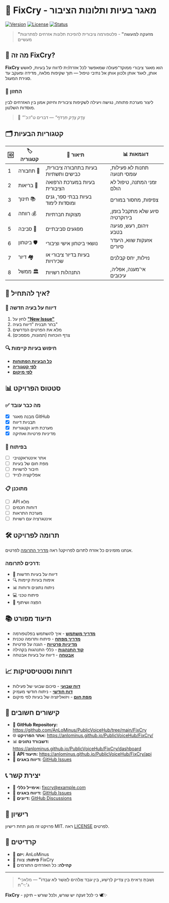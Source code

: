 # 🧰 FixCry - מאגר בעיות ותלונות הציבור

[![Version](https://img.shields.io/badge/version-0.1.0-blue.svg)](https://github.com/AnLoMinus/FixCry)
[![License](https://img.shields.io/badge/license-MIT-green.svg)](LICENSE)
[![Status](https://img.shields.io/badge/status-MVP%20Development-orange.svg)](https://github.com/AnLoMinus/FixCry)

> **"מזעקה למעשה"** - פלטפורמה ציבורית להפיכת תלונות אזרחים לפתרונות מעשיים

## 🎯 מה זה FixCry?

**FixCry** הוא מאגר ציבורי ממוקד־פעולה שמאפשר לכל אזרח/ית לדווח על בעיות, לאשש אותן, לאגד אותן ולכוון אותן אל נתיבי טיפול — תוך שקיפות מלאה, מדידה ומעקב עד סגירת המעגל.

### 🧭 החזון
ליצור מערכת פתוחה, נגישה ויעילה לשקיפות ציבורית וחיזוק אמון בין האזרחים לבין מוסדות השלטון.

> 📜 _"צֶדֶק צֶדֶק תִּרְדֹּף"_ — דברים ט"ז:כ׳

## 🗂️ קטגוריות הבעיות

| 🆔 | 🏷️ קטגוריה | 📝 תיאור | 📊 דוגמאות |
|---|---|---|---|
| 1 | תחבורה 🚦 | בעיות בתחבורה ציבורית, כבישים ותשתיות | תחנות לא פעילות, עומסי תנועה |
| 2 | בריאות 🏥 | בעיות במערכת הרפואה הציבורית | זמני המתנה, טיפול לא הולם |
| 3 | חינוך 📚 | בעיות בבתי ספר, גנים ומוסדות לימוד | צפיפות, מחסור במורים |
| 4 | רווחה 💰 | מצוקות חברתיות | סיוע שלא מתקבל בזמן, בירוקרטיה |
| 5 | סביבה 🌿 | מפגעים סביבתיים | זיהום, רעש, פגיעה בטבע |
| 6 | ביטחון 🛡️ | נושאי ביטחון אישי וציבורי | אזעקות שווא, היעדר סיורים |
| 7 | דיור 🏘️ | בעיות בדיור ציבורי או שכירויות | נזילות, יחס קבלנים |
| 8 | ממשל 🏛️ | התנהלות רשויות | אי־מענה, אפליה, עיכובים |

## 🚀 איך להתחיל?

### 📝 דיווח על בעיה חדשה
1. לחץ על [**"New Issue"**](https://github.com/AnLoMinus/FixCry/issues/new/choose)
2. בחר תבנית "דיווח בעיה"
3. מלא את הפרטים הנדרשים
4. צרף הוכחות (תמונות, מסמכים)

### 🔍 חיפוש בעיות קיימות
- [**כל הבעיות הפתוחות**](https://github.com/AnLoMinus/FixCry/issues?q=is%3Aissue+is%3Aopen)
- [**לפי קטגוריה**](https://github.com/AnLoMinus/FixCry/issues?q=is%3Aissue+is%3Aopen+label%3A)
- [**לפי מיקום**](https://github.com/AnLoMinus/FixCry/issues?q=is%3Aissue+is%3Aopen+label%3Alocation%3A)

## 📊 סטטוס הפרויקט

### ✅ מה כבר עובד
- [x] מבנה מאגר GitHub
- [x] תבניות דיווח
- [x] מערכת תיוג וקטגוריות
- [x] מדיניות פרטיות ואתיקה

### 🚧 בפיתוח
- [ ] אתר אינטראקטיבי
- [ ] מפת חום של בעיות
- [ ] חיבור לרשויות
- [ ] אפליקציה לנייד

### 📋 מתוכנן
- [ ] API מלא
- [ ] דוחות חכמים
- [ ] מערכת התראות
- [ ] אינטגרציה עם רשויות

## 🛠️ תרומה לפרויקט

אנחנו מזמינים כל אזרח לתרום לפרויקט! ראה [מדריך התרומה](CONTRIBUTING.md) לפרטים.

### דרכים לתרומה:
- 📝 דיווח על בעיות חדשות
- 🔍 אימות בעיות קיימות
- 📊 ניתוח נתונים ודוחות
- 💻 פיתוח טכני
- 📢 הפצה ושיתוף

## 📚 תיעוד מפורט

- [**מדריך משתמש**](docs/user-guide.md) - איך להשתמש בפלטפורמה
- [**מדריך מפתח**](docs/developer-guide.md) - פיתוח ותרומה טכנית
- [**מדיניות פרטיות**](docs/privacy-policy.md) - הגנה על פרטיות
- [**קוד התנהגות**](CODE_OF_CONDUCT.md) - כללי התנהגות בקהילה
- [**אבטחה**](SECURITY.md) - דיווח על בעיות אבטחה

## 📈 דוחות וסטטיסטיקות

- [**דוח שבועי**](reports/weekly/) - סיכום שבועי של פעילות
- [**דוח חודשי**](reports/monthly/) - ניתוח חודשי מעמיק
- [**מפת חום**](web/heatmap.html) - ויזואליזציה של בעיות לפי מיקום

## 🔗 קישורים חשובים

- 🐙 **GitHub Repository:** <https://github.com/AnLoMinus/PublicVoiceHub/tree/main/FixCry>
- 🌐 **אתר הפרויקט:** <https://anlominus.github.io/PublicVoiceHub/FixCry/>
- 📊 **דשבורד נתונים:** <https://anlominus.github.io/PublicVoiceHub/FixCry/dashboard>
- 📱 **API תיעוד:** <https://anlominus.github.io/PublicVoiceHub/FixCry/api>
- 🐛 **דיווח באגים:** [GitHub Issues](https://github.com/AnLoMinus/PublicVoiceHub/issues)

## 📞 יצירת קשר

- 📧 **אימייל כללי:** fixcry@example.com
- 🐛 **דיווח באגים:** [GitHub Issues](https://github.com/AnLoMinus/PublicVoiceHub/issues)
- 💬 **דיונים:** [GitHub Discussions](https://github.com/AnLoMinus/PublicVoiceHub/discussions)

## 📜 רישיון

פרויקט זה מוגן תחת רישיון MIT. ראה [LICENSE](https://github.com/AnLoMinus/PublicVoiceHub/blob/main/LICENSE) לפרטים.

## 🙏 קרדיטים

- 👑 **יזם:** AnLoMinus
- 🧰 **פיתוח:** צוות FixCry
- 🤝 **קהילה:** כל האזרחים התורמים

---

> **"וְשַׁבְתָּ וְרָאִיתָ בֵּין צַדִּיק לְרָשָׁע, בֵּין עֹבֵד אֱלֹהִים לַאֲשֶׁר לֹא עֲבָדוֹ"** — מלאכי ג׳:י״ח

**FixCry** - כי לכל זעקה יש שורש, ולכל שורש – תיקון 🕊️✨
